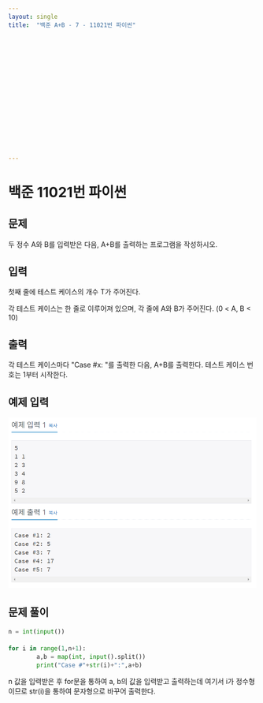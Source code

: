 ```yaml
---
layout: single
title:  "백준 A+B - 7 - 11021번 파이썬"















---
```


# 백준 11021번 파이썬



## 문제

두 정수 A와 B를 입력받은 다음, A+B를 출력하는 프로그램을 작성하시오.

## 입력

첫째 줄에 테스트 케이스의 개수 T가 주어진다.

각 테스트 케이스는 한 줄로 이루어져 있으며, 각 줄에 A와 B가 주어진다. (0 < A, B < 10)



## 출력

각 테스트 케이스마다 "Case #x: "를 출력한 다음, A+B를 출력한다. 테스트 케이스 번호는 1부터 시작한다.



## 예제 입력

![baekjoon11021](../images/2021-10-22-baekjoon11021/baekjoon11021.PNG)

## **문제 풀이**

```python
n = int(input())

for i in range(1,n+1):
		a,b = map(int, input().split())		
		print("Case #"+str(i)+":",a+b)
```

n 값을 입력받은 후 for문을 통하여 a, b의 값을 입력받고 출력하는데 여기서 i가 정수형이므로 str(i)을 통하여 문자형으로 바꾸어 출력한다. 





